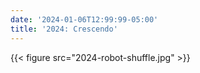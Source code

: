 ```yaml
---
date: '2024-01-06T12:99:99-05:00'
title: '2024: Crescendo'
---
```


{{< figure src="2024-robot-shuffle.jpg" >}}


